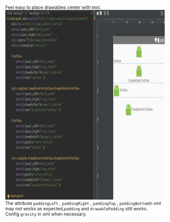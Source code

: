 Feel easy to place drawables center with text.
<img src=".\app\src\main\res\drawable\diff.png" width="800" height="600"/><br/>
The attribute <code>paddingLeft</code> , <code>paddingRight</code> , <code>paddingTop</code> ,
<code>paddingBottom</code>in xml may not works as expected,<code>padding</code> and <code>drawablePadding</code> still works.
<br/>
Config <code>gravity</code> in xml when necessary.